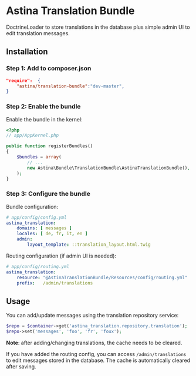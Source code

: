Astina Translation Bundle
=========================

DoctrineLoader to store translations in the database plus simple admin UI to edit translation messages.

## Installation

### Step 1: Add to composer.json

```json
"require":  {
    "astina/translation-bundle":"dev-master",
}
```

### Step 2: Enable the bundle

Enable the bundle in the kernel:

```php
<?php
// app/AppKernel.php

public function registerBundles()
{
    $bundles = array(
        // ...
        new Astina\Bundle\TranslationBundle\AstinaTranslationBundle(),
    );
}
```

### Step 3: Configure the bundle

Bundle configuration:

```yml
# app/config/config.yml
astina_translation:
    domains: [ messages ]
    locales: [ de, fr, it, en ]
    admin:
        layout_template: ::translation_layout.html.twig
```

Routing configuration (if admin UI is needed):

```yml
# app/config/routing.yml
astina_translation:
    resource: "@AstinaTranslationBundle/Resources/config/routing.yml"
    prefix:   /admin/translations
```

## Usage

You can add/update messages using the translation repository service:

```php
$repo = $container->get('astina_translation.repository.translation');
$repo->set('messages', 'foo', 'fr', 'foux');
```

**Note**: after adding/changing translations, the cache needs to be cleared.

If you have added the routing config, you can access `/admin/translations` to edit messages stored in the database. The cache is automatically cleared after saving.